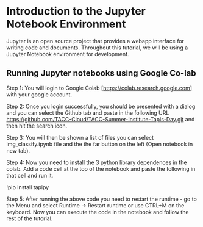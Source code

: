 Introduction to the Jupyter Notebook Environment 
===


Jupyter is an open source project that provides a webapp interface for writing code and documents. Throughout this tutorial, we will be using a Jupyter Notebook environment for development. 

## Running Jupyter notebooks using Google Co-lab 

Step 1: You will login to Google Colab [https://colab.research.google.com] with your google account.

Step 2: Once you login successfully, you should be presented with a dialog and you can select the Github tab and paste in the following URL https://github.com/TACC-Cloud/TACC-Summer-Institute-Tapis-Day.git and then hit the search icon.

Step 3: You will then be shown a list of files you can select img_classify.ipynb file and the the far button on the left (Open notebook in new tab).

Step 4: Now you need to install the 3 python library dependences in the colab. Add a code cell at the top of the notebook and paste the following in that cell and run it.

!pip install tapipy 

Step 5: After running the above code you need to restart the runtime - go to the Menu and select Runtime -> Restart runtime or use CTRL+M on the keyboard. Now you can execute the code in the notebook and follow the rest of the tutorial.

